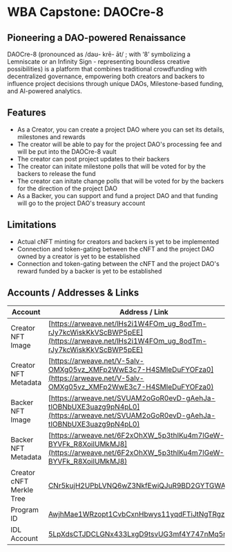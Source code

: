 # WBA Capstone: DAOCre-8

## Pioneering a DAO-powered Renaissance

DAOCre-8 (pronounced as /daʊ- krē- āt/ ; with ‘8’ symbolizing a Lemniscate or an Infinity Sign - representing boundless creative possibilities) is a platform that combines traditional crowdfunding with decentralized governance, empowering both creators and backers to influence project decisions through unique DAOs, Milestone-based funding, and AI-powered analytics.

## Features

- As a Creator, you can create a project DAO where you can set its details, milestones and rewards
- The creator will be able to pay for the project DAO's processing fee and will be put into the DAOCre-8 vault
- The creator can post project updates to their backers
- The creator can initate milestone polls that will be voted for by the backers to release the fund
- The creator can initate change polls that will be voted for by the backers for the direction of the project DAO
- As a Backer, you can support and fund a project DAO and that funding will go to the project DAO's treasury account

## Limitations

- Actual cNFT minting for creators and backers is yet to be implemented
- Connection and token-gating between the cNFT and the project DAO owned by a creator is yet to be established
- Connection and token-gating between the cNFT and the project DAO's reward funded by a backer is yet to be established

## Accounts / Addresses & Links

| Account                  | Address / Link                                                                                                                                  |
| ------------------------ | ----------------------------------------------------------------------------------------------------------------------------------------------- |
| Creator NFT Image        | [https://arweave.net/lHs2i1W4FOm_ug_8odTm-rJy7kcWiskKkVScBWP5pEE](https://arweave.net/lHs2i1W4FOm_ug_8odTm-rJy7kcWiskKkVScBWP5pEE)              |
| Creator NFT Metadata     | [https://arweave.net/V-5alv-OMXg05vz_XMFp2WwE3c7-H4SMIeDuFYOFza0](https://arweave.net/V-5alv-OMXg05vz_XMFp2WwE3c7-H4SMIeDuFYOFza0)              |
| Backer NFT Image         | [https://arweave.net/SVUAM2oGoR0evD-gAehJa-tIOBNbUXE3uazg9pN4pL0](https://arweave.net/SVUAM2oGoR0evD-gAehJa-tIOBNbUXE3uazg9pN4pL0)              |
| Backer NFT Metadata      | [https://arweave.net/6F2xOhXW_5p3thIKu4m7IGeW-BYVFk_R8XoiIUMkMJ8](https://arweave.net/6F2xOhXW_5p3thIKu4m7IGeW-BYVFk_R8XoiIUMkMJ8)              |
| Creator cNFT Merkle Tree | [CNr5kujH2UPbLVNQ6wZ3NkfEwiQJuR9BD2GYTGWAj1i4](https://explorer.solana.com/address/CNr5kujH2UPbLVNQ6wZ3NkfEwiQJuR9BD2GYTGWAj1i4?cluster=devnet) |
| Program ID               | [AwjhMae1WRzopt1CvbCxnHbwys11yqdFTiJtNgTRgzJR](https://explorer.solana.com/address/AwjhMae1WRzopt1CvbCxnHbwys11yqdFTiJtNgTRgzJR?cluster=devnet) |
| IDL Account              | [5LpXdsCTJDCLGNx433LxgD9tsvUG3mf4Y747nMq5nFzY](https://explorer.solana.com/address/5LpXdsCTJDCLGNx433LxgD9tsvUG3mf4Y747nMq5nFzY?cluster=devnet) |
